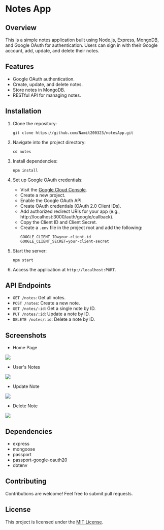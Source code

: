 # Notes App

## Overview
This is a simple notes application built using Node.js, Express, MongoDB, and Google OAuth for authentication. Users can sign in with their Google account, add, update, and delete their notes.

## Features
- Google OAuth authentication.
- Create, update, and delete notes.
- Store notes in MongoDB.
- RESTful API for managing notes.

## Installation
1. Clone the repository:
    ```
    git clone https://github.com/Namit200323/notesApp.git
    ```

2. Navigate into the project directory:
    ```
    cd notes
    ```

3. Install dependencies:
    ```
    npm install
    ```

4. Set up Google OAuth credentials:
    - Visit the [Google Cloud Console](https://console.cloud.google.com/).
    - Create a new project.
    - Enable the Google OAuth API.
    - Create OAuth credentials (OAuth 2.0 Client IDs).
    - Add authorized redirect URIs for your app (e.g., http://localhost:3000/auth/google/callback).
    - Copy the Client ID and Client Secret.
    - Create a `.env` file in the project root and add the following:
        ```
        GOOGLE_CLIENT_ID=your-client-id
        GOOGLE_CLIENT_SECRET=your-client-secret
        ```

5. Start the server:
    ```
    npm start
    ```

6. Access the application at `http://localhost:PORT`.

## API Endpoints
- `GET /notes`: Get all notes.
- `POST /notes`: Create a new note.
- `GET /notes/:id`: Get a single note by ID.
- `PUT /notes/:id`: Update a note by ID.
- `DELETE /notes/:id`: Delete a note by ID.

## Screenshots
 - Home Page
<img src="./assets/Screenshot 2024-02-19 at 12.30.30 AM.jpeg">

- User's Notes
<img src="./assets/Screenshot 2024-02-19 at 12.31.55 AM.jpeg">

- Update Note
<img src="./assets/Screenshot 2024-02-19 at 12.32.17 AM.jpeg">

- Delete Note
<img src="./assets/Screenshot 2024-02-19 at 12.32.21 AM.jpeg">


## Dependencies
- express
- mongoose
- passport
- passport-google-oauth20
- dotenv

## Contributing
Contributions are welcome! Feel free to submit pull requests.

## License
This project is licensed under the [MIT License](LICENSE).
